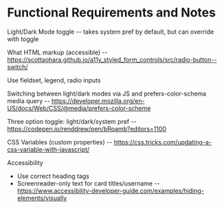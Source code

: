 # Functional Requirements and Notes

Light/Dark Mode toggle -- takes system pref by default, but can override with toggle

What HTML markup (accessible) -- https://scottaohara.github.io/a11y_styled_form_controls/src/radio-button--switch/

Use fieldset, legend, radio inputs

Switching between light/dark modes via JS and prefers-color-schema media query -- https://developer.mozilla.org/en-US/docs/Web/CSS/@media/prefers-color-scheme

Three option toggle: light/dark/system pref -- https://codepen.io/renddrew/pen/bRoamb?editors=1100

CSS Variables (custom properties) -- https://css.tricks.com/updating-a-css-variable-with-javascript/

Accessibility

- Use correct heading tags
- Screenreader-only text for card titles/username -- https://www.accessibility-developer-guide.com/examples/hiding-elements/visually